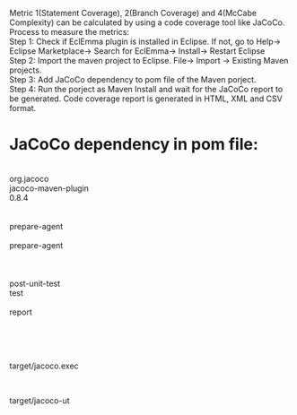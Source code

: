 Metric 1(Statement Coverage), 2(Branch Coverage) and 4(McCabe Complexity) can be calculated by using a code coverage tool like JaCoCo.<br>
Process to measure the metrics:<br>
Step 1: Check if EclEmma plugin is installed in Eclipse. If not, go to Help-> Eclipse Marketplace-> Search for EclEmma-> Install->               Restart Eclipse<br> 
Step 2: Import the maven project to Eclipse. File-> Import -> Existing Maven projects.<br>
Step 3: Add JaCoCo dependency to pom file of the Maven porject.<br>
Step 4: Run the porject as Maven Install and wait for the JaCoCo report to be generated. Code coverage report is generated in HTML, XML           and CSV format.<br> 

# JaCoCo dependency in pom file:<br>
<plugin><br>
<groupId>org.jacoco</groupId><br>
<artifactId>jacoco-maven-plugin</artifactId><br>
<version>0.8.4</version><br>
<executions><br>
<execution><br>
<id>prepare-agent</id><br>
<goals><br>
<goal>prepare-agent</goal><br>
</goals><br>
</execution><br>
<execution><br>
<id>post-unit-test</id><br>
<phase>test</phase><br>
<goals><br>
<goal>report</goal><br>
</goals><br>
<configuration><br>
<!--Sets the path to the file which contains the execution data.--><br>
<dataFile>target/jacoco.exec</dataFile><br>
<!--Sets the output directory for the code coverage report.--><br>
<outputDirectory>target/jacoco-ut</outputDirectory><br>
</configuration><br>
</execution><br>
</executions><br>
</plugin><br>

